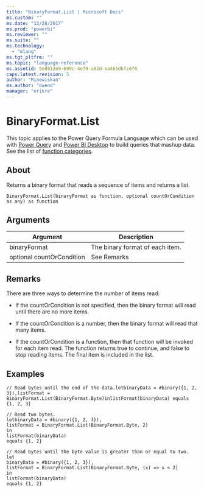 ```yaml
---
title: "BinaryFormat.List | Microsoft Docs"
ms.custom: ""
ms.date: "12/28/2017"
ms.prod: "powerbi"
ms.reviewer: ""
ms.suite: ""
ms.technology: 
  - "mlang"
ms.tgt_pltfrm: ""
ms.topic: "language-reference"
ms.assetid: 5e8812e9-699c-4e79-a82d-ea461dbfc6f6
caps.latest.revision: 5
author: "Minewiskan"
ms.author: "owend"
manager: "erikre"
---
```

# BinaryFormat.List
This topic applies to the Power Query Formula Language which can be used with [Power Query](https://support.office.com/article/Introduction-to-Microsoft-Power-Query-for-Excel-6E92E2F4-2079-4E1F-BAD5-89F6269CD605) and [Power BI Desktop](http://go.microsoft.com/fwlink/p/?LinkId=618607) to build queries that mashup data. See the list of [function categories](https://msdn.microsoft.com/en-us/library/mt211003.aspx).  
  
## About  
Returns a binary format that reads a sequence of items and returns a list.  
  
```  
BinaryFormat.List(binaryFormat as function, optional countOrCondition as any) as function  
```  
  
## Arguments  
  
|Argument|Description|  
|------------|---------------|  
|binaryFormat|The binary format of each item.|  
|optional countOrCondition|See Remarks|  
  
## Remarks  
There are three ways to determine the number of items read:  
  
-   If the countOrCondition is not specified, then the binary format will read until there are no more items.  
  
-   If the countOrCondition is a number, then the binary format will read that many items.  
  
-   If the countOrCondition is a function, then that function will be invoked for each item read.  The function returns true to continue, and false to stop reading items.  The final item is included in the list.  
  
## Examples  
`// Read bytes until the end of the data.letbinaryData = #binary({1, 2, 3}),listFormat = BinaryFormat.List(BinaryFormat.Byte)inlistFormat(binaryData) equals {1, 2, 3}`  
  
```  
// Read two bytes.  
letbinaryData = #binary({1, 2, 3}),  
listFormat = BinaryFormat.List(BinaryFormat.Byte, 2)  
in  
listFormat(binaryData)   
equals {1, 2}  
```  
  
```  
// Read bytes until the byte value is greater than or equal to two.  
let  
binaryData = #binary({1, 2, 3}),  
listFormat = BinaryFormat.List(BinaryFormat.Byte, (x) => x < 2)  
in  
listFormat(binaryData)   
equals {1, 2}  
```  
